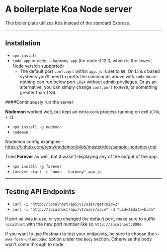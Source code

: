 # A boilerplate Koa Node server

This boiler plate utilizes Koa instead of the standard Express.

---

## Installation

* `npm install`
* `node app` or `node --harmony app` (for node 0.12.0, which is the lowest Node version supported)
   * The default port `conf.port` within `app.js` is set to `80`. On Linux based
   systems you'll need to prefix the commands above with `sudo` since nothing can
   run below port `1024` without admin privileges. Or as an alternative, you can
   simply change `conf.port` to `8080`, or something greater than `1024`.

####Continuously run the server

**Nodemon** worked well, but kept an extra `node` process running on exit (`CTRL + C`).

* `npm install -g nodemon`
* `nodemon`

Nodemon config examples - https://github.com/remy/nodemon/blob/master/doc/sample-nodemon.md

Tried **Forever** as well, but it wasn't displaying any of the output of the app.

* `npm install -g forever`
* `forever start -c "node --harmony" app.js`

---

## Testing API Endpoints

* **<GET>** `curl -i "http://localhost/api/v1/user/get?uid=2"`
* **<POST>** `curl -i "http://localhost/api/v1/user/save" -d "uid=2&data=blah"`

If port `80` was in use, or you changed the default port, make sure to suffix
`localhost` with the new port number like so `http://localhost:8080`.

If you want to use Postman to test your endpoints, be sure to choose the
`x-www-form-urlencoded` option under the `Body` section. Otherwise the body won't
come through to node.
